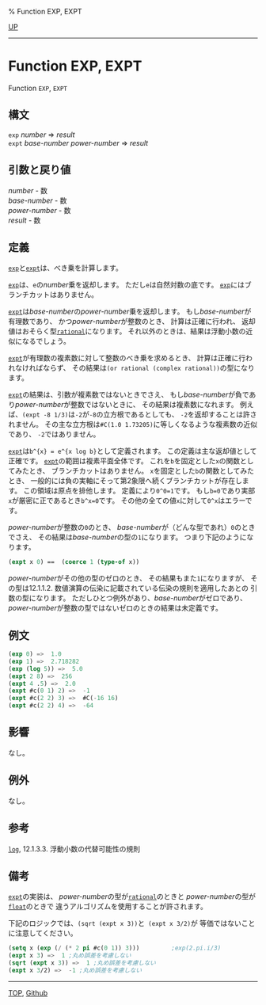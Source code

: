 % Function EXP, EXPT

[UP](12.2.html)  

---

# Function **EXP, EXPT**


Function `EXP`, `EXPT`


## 構文

`exp` *number* => *result*  
`expt` *base-number* *power-number* => *result*


## 引数と戻り値

*number* - 数  
*base-number* - 数  
*power-number* - 数  
*result* - 数


## 定義

[`exp`](12.2.exp.html)と[`expt`](12.2.exp.html)は、べき乗を計算します。

[`exp`](12.2.exp.html)は、`e`の*number*乗を返却します。
ただし`e`は自然対数の底です。
[`exp`](12.2.exp.html)にはブランチカットはありません。

[`expt`](12.2.exp.html)は*base-number*の*power-number*乗を返却します。
もし*base-number*が有理数であり、
かつ*power-number*が整数のとき、
計算は正確に行われ、
返却値はおそらく型[`rational`](12.2.rational-system-class.html)になります。
それ以外のときは、結果は浮動小数の近似になるでしょう。

[`expt`](12.2.exp.html)が有理数の複素数に対して整数のべき乗を求めるとき、
計算は正確に行われなければならず、
その結果は`(or rational (complex rational))`の型になります。

[`expt`](12.2.exp.html)の結果は、引数が複素数ではないときでさえ、
もし*base-number*が負であり*power-number*が整数ではないときに、
その結果は複素数になれます。
例えば、`(expt -8 1/3)`は`-2`が`-8`の立方根であるとしても、
`-2`を返却することは許されません。
その主な立方根は`#C(1.0 1.73205)`に等しくなるような複素数の近似であり、
`-2`ではありません。

[`expt`](12.2.exp.html)は`b^{x} = e^{x log b}`として定義されます。
この定義は主な返却値として正確です。
[`expt`](12.2.exp.html)の範囲は複素平面全体です。
これを`b`を固定とした`x`の関数としてみたとき、
ブランチカットはありません。
`x`を固定とした`b`の関数としてみたとき、
一般的には負の実軸にそって第2象限へ続くブランチカットが存在します。
この領域は原点を排他します。
定義により`0^0=1`です。
もし`b=0`であり実部`x`が厳密に正であるとき`b^x=0`です。
その他の全ての値`x`に対して`0^x`はエラーです。

*power-number*が整数の`0`のとき、
*base-number*が（どんな型であれ）`0`のときでさえ、
その結果は*base-number*の型の`1`になります。
つまり下記のようになります。

```lisp
(expt x 0) ==  (coerce 1 (type-of x))
```

*power-number*がその他の型のゼロのとき、
その結果もまた`1`になりますが、
その型は12.1.1.2. 数値演算の伝染に記載されている伝染の規則を適用したあとの
引数の型になります。
ただしひとつ例外があり、*base-number*がゼロであり、
*power-number*が整数の型ではないゼロのときの結果は未定義です。


## 例文

```lisp
(exp 0) =>  1.0
(exp 1) =>  2.718282
(exp (log 5)) =>  5.0 
(expt 2 8) =>  256
(expt 4 .5) =>  2.0
(expt #c(0 1) 2) =>  -1
(expt #c(2 2) 3) =>  #C(-16 16)
(expt #c(2 2) 4) =>  -64 
```


## 影響

なし。


## 例外

なし。


## 参考

[`log`](12.2.log.html),
12.1.3.3. 浮動小数の代替可能性の規則


## 備考

[`expt`](12.2.exp.html)の実装は、
*power-number*の型が[`rational`](12.2.rational-system-class.html)のときと
*power-number*の型が[`float`](12.2.float-system-class.html)のときで
違うアルゴリズムを使用することが許されます。

下記のロジックでは、`(sqrt (expt x 3))`と` (expt x 3/2)`が
等価ではないことに注意してください。

```lisp
(setq x (exp (/ (* 2 pi #c(0 1)) 3)))         ;exp(2.pi.i/3)
(expt x 3) =>  1 ;丸め誤差を考慮しない
(sqrt (expt x 3)) =>  1 ;丸め誤差を考慮しない
(expt x 3/2) =>  -1 ;丸め誤差を考慮しない
```


---
[TOP](index.html),  [Github](https://github.com/nptcl/npt-japanese)


